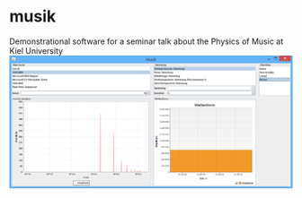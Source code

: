 # musik
Demonstrational software for a seminar talk about the Physics of Music at Kiel University
![Screenshot](screenshot.png)
